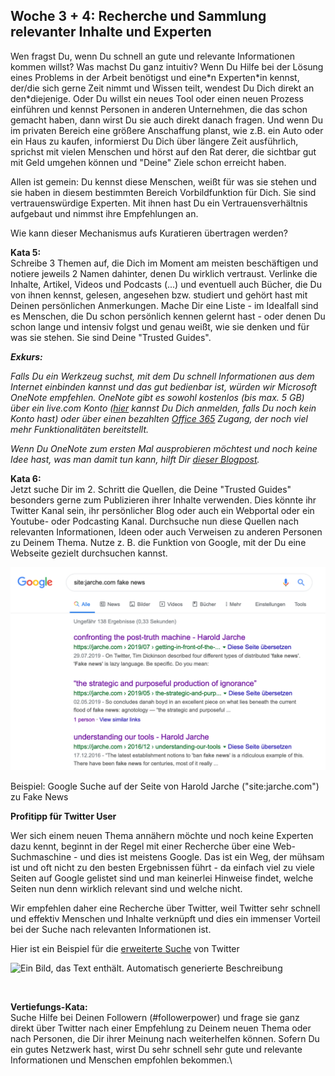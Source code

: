 ## Woche 3 + 4: Recherche und Sammlung relevanter Inhalte und Experten

 Wen fragst Du, wenn Du schnell an gute und relevante Informationen
 kommen willst? Was machst Du ganz intuitiv? Wenn Du Hilfe bei der
 Lösung eines Problems in der Arbeit benötigst und eine\*n Experten\*in
 kennst, der/die sich gerne Zeit nimmt und Wissen teilt, wendest Du
 Dich direkt an den\*diejenige. Oder Du willst ein neues Tool oder
 einen neuen Prozess einführen und kennst Personen in anderen
 Unternehmen, die das schon gemacht haben, dann wirst Du sie auch
 direkt danach fragen. Und wenn Du im privaten Bereich eine größere
 Anschaffung planst, wie z.B. ein Auto oder ein Haus zu kaufen,
 informierst Du Dich über längere Zeit ausführlich, sprichst mit vielen
 Menschen und hörst auf den Rat derer, die sichtbar gut mit Geld
 umgehen können und \"Deine\" Ziele schon erreicht haben.

 Allen ist gemein: Du kennst diese Menschen, weißt für was sie stehen
 und sie haben in diesem bestimmten Bereich Vorbildfunktion für Dich.
 Sie sind vertrauenswürdige Experten. Mit ihnen hast Du ein
 Vertrauensverhältnis aufgebaut und nimmst ihre Empfehlungen an.

 Wie kann dieser Mechanismus aufs Kuratieren übertragen werden?

 **Kata 5:**\
 Schreibe 3 Themen auf, die Dich im Moment am meisten beschäftigen und
 notiere jeweils 2 Namen dahinter, denen Du wirklich vertraust.
 Verlinke die Inhalte, Artikel, Videos und Podcasts (...) und eventuell
 auch Bücher, die Du von ihnen kennst, gelesen, angesehen bzw. studiert
 und gehört hast mit Deinen persönlichen Anmerkungen. Mache Dir eine
 Liste - im Idealfall sind es Menschen, die Du schon persönlich kennen
 gelernt hast - oder denen Du schon lange und intensiv folgst und genau
 weißt, wie sie denken und für was sie stehen. Sie sind Deine \"Trusted
 Guides\". 

 ***Exkurs:***

 *Falls Du ein Werkzeug suchst, mit dem Du schnell Informationen aus
 dem Internet einbinden kannst und das gut bedienbar ist, würden wir
 Microsoft OneNote empfehlen. OneNote gibt es sowohl kostenlos (bis
 max. 5 GB) über ein live.com Konto
 ([hier](https://outlook.live.com/owa/) kannst Du Dich anmelden, falls
 Du noch kein Konto hast) oder über einen bezahlten [Office
 365](https://www.office.com/) Zugang, der noch viel mehr
 Funktionalitäten bereitstellt.*

 *Wenn Du OneNote zum ersten Mal ausprobieren möchtest und noch keine
 Idee hast, was man damit tun kann, hilft Dir [dieser
 Blogpost](https://colearn.de/corporate-learning-community-region-frankfurt-clc069-2-treffen-am-5-maerz-2018/).*

 **Kata 6:**\
 Jetzt suche Dir im 2. Schritt die Quellen, die Deine \"Trusted
 Guides\" besonders gerne zum Publizieren ihrer Inhalte verwenden. Dies
 könnte ihr Twitter Kanal sein, ihr persönlicher Blog oder auch ein
 Webportal oder ein Youtube- oder Podcasting Kanal. Durchsuche nun
 diese Quellen nach relevanten Informationen, Ideen oder auch Verweisen
 zu anderen Personen zu Deinem Thema. Nutze z. B. die Funktion von
 Google, mit der Du eine Webseite gezielt durchsuchen kannst.

 ![](./images/image8.png)

 Beispiel: Google Suche auf der Seite von Harold Jarche (\"site:jarche.com\") zu Fake News

 **Profitipp für Twitter User**

 Wer sich einem neuen Thema annähern möchte und noch keine Experten
 dazu kennt, beginnt in der Regel mit einer Recherche über eine
 Web-Suchmaschine - und dies ist meistens Google. Das ist ein Weg, der
 mühsam ist und oft nicht zu den besten Ergebnissen führt - da einfach
 viel zu viele Seiten auf Google gelistet sind und man keinerlei
 Hinweise findet, welche Seiten nun denn wirklich relevant sind und
 welche nicht.

 Wir empfehlen daher eine Recherche über Twitter, weil Twitter sehr
 schnell und effektiv Menschen und Inhalte verknüpft und dies ein
 immenser Vorteil bei der Suche nach relevanten Informationen ist.

 Hier ist ein Beispiel für die [erweiterte
 Suche](https://twitter.com/search-advanced) von Twitter

 ![Ein Bild, das Text enthält. Automatisch generierte
 Beschreibung](./images/image9.png)

  

 **Vertiefungs-Kata:**\
 Suche Hilfe bei Deinen Followern (#followerpower) und frage sie ganz
 direkt über Twitter nach einer Empfehlung zu Deinem neuen Thema oder
 nach Personen, die Dir ihrer Meinung nach weiterhelfen können. Sofern
 Du ein gutes Netzwerk hast, wirst Du sehr schnell sehr gute und
 relevante Informationen und Menschen empfohlen bekommen.\
